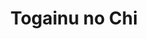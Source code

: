 --- 
title: "Togainu no Chi"
publishdate: "2019-4-21T16:48:46+02:00"
src: "https://365manga.net/manga/togainu-no-chi"
image: "https://data.365manga.net/images/thumbnails/19901-togainu-no-chi.jpg"
description: "Akira, the young champion of a street fighting tournament called [email protected], is suddenly arrested for a crime he didn't commit. He makes a deal with a mysterious woman to get out of prison on one condition: to defeat the strongest man, the Il-Re, in a deadly game called Igura, which is taking place under the rule of a drug ring in the abandoned remains of Tokyo. Note: There are two…"
---